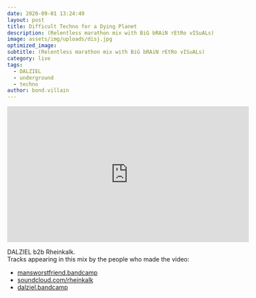 ```yaml
---
date: 2020-09-01 13:24:49
layout: post
title: Difficult Techno for a Dying Planet
description: (Relentless marathon mix with BiG bRAiN rEtRo vISuALs)
image: assets/img/uploads/disj.jpg
optimized_image:
subtitle: (Relentless marathon mix with BiG bRAiN rEtRo vISuALs)
category: live
tags:
  - DALZIEL
  - underground
  - techno
author: bond.villain
---
```

<iframe width="560" height="315" src="https://www.youtube.com/embed/1oT-Jw2ytHw" frameborder="0" allow="accelerometer; autoplay; clipboard-write; encrypted-media; gyroscope; picture-in-picture" allowfullscreen></iframe>

DALZIEL b2b Rheinkalk.<br>
Tracks appearing in this mix by the people who made the video:

  - [mansworstfriend.bandcamp](https://mansworstfriend.bandcamp.com/)
  - [soundcloud.com/rheinkalk](https://soundcloud.com/rheinkalk/)
  - [dalziel.bandcamp](https://dalziel.bandcamp.com/)
